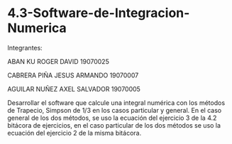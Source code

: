 # 4.3-Software-de-Integracion-Numerica
Integrantes:

ABAN KU ROGER DAVID 	 19070025

CABRERA PIÑA JESUS ARMANDO 	 19070007

AGUILAR NUÑEZ AXEL SALVADOR 	 19070005

Desarrollar el software que calcule una integral numérica con los métodos de Trapecio, Simpson de 1/3 en los casos particular y general. En el caso general de los dos métodos, se uso la ecuación del ejercicio 3 de la 4.2 bitácora de ejercicios, en el caso particular de los dos métodos se uso la ecuación del ejercicio 2 de la misma bitácora.
